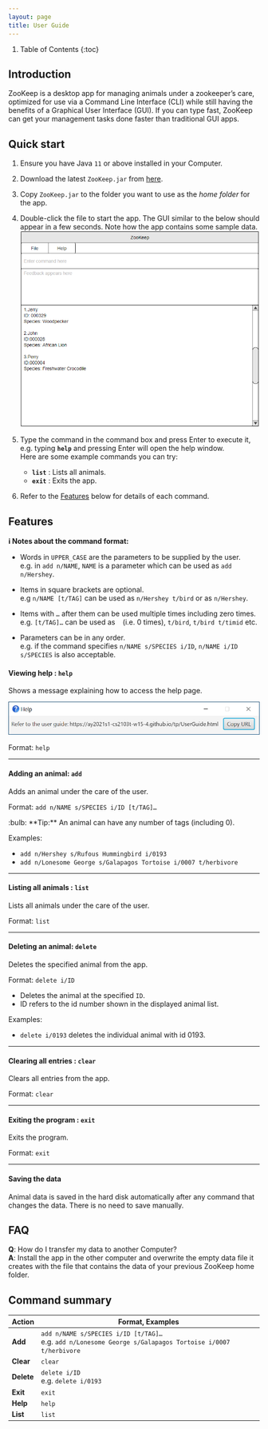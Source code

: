 ```yaml
---
layout: page
title: User Guide
---
```


1. Table of Contents
{:toc}

## Introduction
ZooKeep is a desktop app for managing animals under a zookeeper’s care, optimized for use via a Command Line Interface (CLI) while still having the benefits of a Graphical User Interface (GUI). If you can type fast, ZooKeep can get your management tasks done faster than traditional GUI apps.

## Quick start

1. Ensure you have Java `11` or above installed in your Computer.

1. Download the latest `ZooKeep.jar` from [here](https://github.com/AY2021S1-CS2103T-W15-4/tp/releases).

1. Copy `ZooKeep.jar` to the folder you want to use as the _home folder_ for the app.

1. Double-click the file to start the app. The GUI similar to the below should appear in a few seconds. Note how the app contains some sample data.<br>
   ![Ui](images/Ui.png)

1. Type the command in the command box and press Enter to execute it, e.g. typing **`help`** and pressing Enter will open the help window.
   <br> Here are some example commands you can try:

   * **`list`** : Lists all animals.
   * **`exit`** : Exits the app.

1. Refer to the [Features](#features) below for details of each command.

## Features

<div markdown="block" class="alert alert-info">

**:information_source: Notes about the command format:**<br>

* Words in `UPPER_CASE` are the parameters to be supplied by the user.<br>
  e.g. in `add n/NAME`, `NAME` is a parameter which can be used as `add n/Hershey`.

* Items in square brackets are optional.<br>
  e.g `n/NAME [t/TAG]` can be used as `n/Hershey t/bird` or as `n/Hershey`.

* Items with `…`​ after them can be used multiple times including zero times.<br>
  e.g. `[t/TAG]…​` can be used as ` ` (i.e. 0 times), `t/bird`, `t/bird t/timid` etc.

* Parameters can be in any order.<br>
  e.g. if the command specifies `n/NAME s/SPECIES i/ID`, `n/NAME i/ID s/SPECIES` is also acceptable.

</div>

#### Viewing help : `help`

Shows a message explaining how to access the help page.

![help message](images/helpMessage.png)

Format: `help`

---

#### Adding an animal: `add`

Adds an animal under the care of the user.

Format: `add n/NAME s/SPECIES i/ID [t/TAG]…​`

<div markdown="span" class="alert alert-primary">:bulb: **Tip:**
An animal can have any number of tags (including 0).
</div>

Examples:
* `add n/Hershey s/Rufous Hummingbird i/0193`
* `add n/Lonesome George s/Galapagos Tortoise i/0007 t/herbivore`

---

#### Listing all animals : `list`

Lists all animals under the care of the user.

Format: `list`

---

#### Deleting an animal: `delete`

Deletes the specified animal from the app.

Format: `delete i/ID`

* Deletes the animal at the specified `ID`.
* ID refers to the id number shown in the displayed animal list.

Examples:
* `delete i/0193` deletes the individual animal with id 0193.

---

#### Clearing all entries : `clear`

Clears all entries from the app.

Format: `clear`

---

#### Exiting the program : `exit`

Exits the program.

Format: `exit`

---

#### Saving the data

Animal data is saved in the hard disk automatically after any command that changes the data. There is no need to save manually.

## FAQ

**Q**: How do I transfer my data to another Computer?<br>
**A**: Install the app in the other computer and overwrite the empty data file it creates with the file that contains the data of your previous ZooKeep home folder.

## Command summary

Action | Format, Examples
--------|------------------
**Add** | `add n/NAME s/SPECIES i/ID [t/TAG]…​` <br> e.g. `add n/Lonesome George s/Galapagos Tortoise i/0007 t/herbivore`
**Clear** | `clear`
**Delete** | `delete i/ID`<br> e.g. `delete i/0193`
**Exit** | `exit`
**Help** | `help`
**List** | `list`
